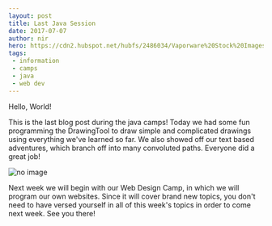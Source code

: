 --- layout: posttitle: Last Java Sessiondate: 2017-07-07author: nirhero: https://cdn2.hubspot.net/hubfs/2486034/Vaporware%20Stock%20Images/hello_world.giftags: - information - camps - java - web dev--- Hello, World!This is the last blog post during the java camps! Today we had some fun programming the DrawingTool to draw simple and complicated drawings using everything we've learned so far. We also showed off our text based adventures, which branch off into many convoluted paths. Everyone did a great job!![no image](https://user-images.githubusercontent.com/12438494/27983212-a7ecd826-636b-11e7-89f6-fd9ab4d786ef.png "Group")Next week we will begin with our Web Design Camp, in which we will program our own websites. Since it will cover brand new topics, you don't need to have versed yourself in all of this week's topics in order to come next week. See you there!